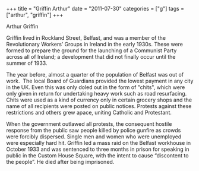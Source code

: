 +++
title = "Griffin Arthur"
date = "2011-07-30"
categories = ["g"]
tags = ["arthur", "griffin"]
+++

Arthur Griffin

Griffin lived in Rockland Street, Belfast, and was a member of the Revolutionary Workers’ Groups in Ireland in the early 1930s. These were formed to prepare the ground for the launching of a Communist Party across all of Ireland; a development that did not finally occur until the summer of 1933.

The year before, almost a quarter of the population of Belfast was out of work.  The local Board of Guardians provided the lowest payment in any city in the UK. Even this was only doled out in the form of "chits", which were only given in return for undertaking heavy work such as road resurfacing. Chits were used as a kind of currency only in certain grocery shops and the name of all recipients were posted on public notices. Protests against these restrictions and others grew apace, uniting Catholic and Protestant.

When the government outlawed all protests, the consequent hostile response from the public saw people killed by police gunfire as crowds were forcibly dispersed. Single men and women who were unemployed were especially hard hit. Griffin led a mass raid on the Belfast workhouse in October 1933 and was sentenced to three months in prison for speaking in public in the Custom House Square, with the intent to cause “discontent to the people”. He died after being imprisoned.
